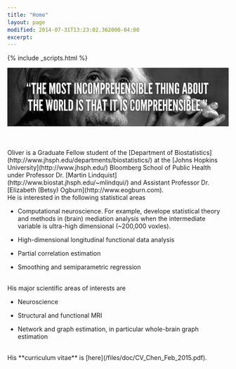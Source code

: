 ```yaml
---
title: "Home"
layout: page
modified: 2014-07-31T13:23:02.362000-04:00
excerpt: 
---
```

{% include _scripts.html %}

![x](/images/Einstein.jpg)

<br />
<br />
Oliver is a Graduate Fellow student of the [Department of Biostatistics](http://www.jhsph.edu/departments/biostatistics/) at the [Johns Hopkins University](http://www.jhsph.edu/) Bloomberg School of Public Health under Professor Dr. [Martin Lindquist](http://www.biostat.jhsph.edu/~mlindqui/) and Assistant Professor Dr. [Elizabeth (Betsy) Ogburn](http://www.eogburn.com).

<br />
He is interested in the following statistical areas

- Computational neuroscience. For example, develope statistical theory and methods in (brain) mediation analysis when the intermediate variable is ultra-high dimensional (~200,000 voxles).

- High-dimensional longitudinal functional data analysis

- Partial correlation estimation

- Smoothing and semiparametric regression

<br />
His major scientific areas of interests are

- Neuroscience

- Structural and functional MRI

- Network and graph estimation, in particular whole-brain graph estimation




<br />
His **curriculum vitae** is [here](/files/doc/CV_Chen_Feb_2015.pdf).